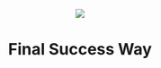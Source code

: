 <p align="center">
<img src="https://avatars.githubusercontent.com/u/104809845">
</p>

<h1 align="center">
Final Success Way
</h1>
